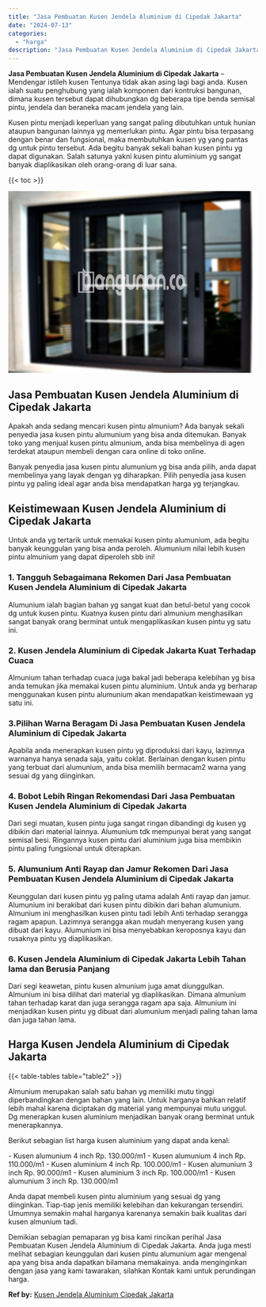 ```yaml
---
title: "Jasa Pembuatan Kusen Jendela Aluminium di Cipedak Jakarta"
date: "2024-07-13"
categories: 
  - "harga"
description: "Jasa Pembuatan Kusen Jendela Aluminium di Cipedak Jakarta. Demikian sebagian pemaparan yg bisa kami rincikan perihal Jasa Pembuatan Kusen Jendela Aluminium d..."
---
```


**Jasa Pembuatan Kusen Jendela Aluminium di Cipedak Jakarta** – Mendengar istileh kusen Tentunya tidak akan asing lagi bagi anda. Kusen ialah suatu penghubung yang ialah komponen dari kontruksi bangunan, dimana kusen tersebut dapat dihubungkan dg beberapa tipe benda semisal pintu, jendela dan beraneka macam jendela yang lain.

Kusen pintu menjadi keperluan yang sangat paling dibutuhkan untuk hunian ataupun bangunan lainnya yg memerlukan pintu. Agar pintu bisa terpasang dengan benar dan fungsional, maka membutuhkan kusen yg yang pantas dg untuk pintu tersebut. Ada begitu banyak sekali bahan kusen pintu yg dapat digunakan. Salah satunya yakni kusen pintu aluminium yg sangat banyak diaplikasikan oleh orang-orang di luar sana.

{{< toc >}}

![Jasa Pembuatan Kusen Jendela Aluminium di Cipedak Jakarta](/images/harga-kusen-jendela-alumunium-37.png)

## Jasa Pembuatan Kusen Jendela Aluminium di Cipedak Jakarta

Apakah anda sedang mencari kusen pintu almunium? Ada banyak sekali penyedia jasa kusen pintu alumunium yang bisa anda ditemukan. Banyak toko yang menjual kusen pintu almunium, anda bisa membelinya di agen terdekat ataupun membeli dengan cara online di toko online.

Banyak penyedia jasa kusen pintu alumunium yg bisa anda pilih, anda dapat membelinya yang layak dengan yg diharapkan. Pilih penyedia jasa kusen pintu yg paling ideal agar anda bisa mendapatkan harga yg terjangkau.

## Keistimewaan Kusen Jendela Aluminium di Cipedak Jakarta

Untuk anda yg tertarik untuk memakai kusen pintu alumunium, ada begitu banyak keunggulan yang bisa anda peroleh. Alumunium nilai lebih kusen pintu almunium yang dapat diperoleh sbb ini!

### 1\. Tangguh Sebagaimana Rekomen Dari Jasa Pembuatan Kusen Jendela Aluminium di Cipedak Jakarta

Alumunium ialah bagian bahan yg sangat kuat dan betul-betul yang cocok dg untuk kusen pintu. Kuatnya kusen pintu dari almunium menghasilkan sangat banyak orang berminat untuk mengaplikasikan kusen pintu yg satu ini.

### 2\. Kusen Jendela Aluminium di Cipedak Jakarta Kuat Terhadap Cuaca

Almunium tahan terhadap cuaca juga bakal jadi beberapa kelebihan yg bisa anda temukan jika memakai kusen pintu aluminium. Untuk anda yg berharap menggunakan kusen pintu alumunium akan mendapatkan keistimewaan yg satu ini.

### 3.Pilihan Warna Beragam Di Jasa Pembuatan Kusen Jendela Aluminium di Cipedak Jakarta

Apabila anda menerapkan kusen pintu yg diproduksi dari kayu, lazimnya warnanya hanya senada saja, yaitu coklat. Berlainan dengan kusen pintu yang terbuat dari alumunium, anda bisa memilih bermacam2 warna yang sesuai dg yang diinginkan.

### 4\. Bobot Lebih Ringan Rekomendasi Dari Jasa Pembuatan Kusen Jendela Aluminium di Cipedak Jakarta

Dari segi muatan, kusen pintu juga sangat ringan dibandingi dg kusen yg dibikin dari material lainnya. Alumunium tdk mempunyai berat yang sangat semisal besi. Ringannya kusen pintu dari aluminium juga bisa membikin pintu paling fungsional untuk diterapkan.

### 5\. Alumunium Anti Rayap dan Jamur Rekomen Dari Jasa Pembuatan Kusen Jendela Aluminium di Cipedak Jakarta

Keunggulan dari kusen pintu yg paling utama adalah Anti rayap dan jamur. Alumunium ini berakibat dari kusen pintu dibikin dari bahan alumunium. Almunium ini menghasilkan kusen pintu tadi lebih Anti terhadap serangga ragam apapun. Lazimnya serangga akan mudah menyerang kusen yang dibuat dari kayu. Alumunium ini bisa menyebabkan keroposnya kayu dan rusaknya pintu yg diaplikasikan.

### 6\. Kusen Jendela Aluminium di Cipedak Jakarta Lebih Tahan lama dan Berusia Panjang

Dari segi keawetan, pintu kusen almunium juga amat diunggulkan. Almunium ini bisa dilihat dari material yg diaplikasikan. Dimana almunium tahan terhadap karat dan juga serangga ragam apa saja. Almunium ini menjadikan kusen pintu yg dibuat dari alumunium menjadi paling tahan lama dan juga tahan lama.

## Harga Kusen Jendela Aluminium di Cipedak Jakarta

{{< table-tables table="table2" >}}

Almunium merupakan salah satu bahan yg memiliki mutu tinggi diperbandingkan dengan bahan yang lain. Untuk harganya bahkan relatif lebih mahal karena diciptakan dg material yang mempunyai mutu unggul. Dg menerapkan kusen aluminium menjadikan banyak orang berminat untuk menerapkannya.

Berikut sebagian list harga kusen aluminium yang dapat anda kenal:

\- Kusen alumunium 4 inch Rp. 130.000/m1 - Kusen alumunium 4 inch Rp. 110.000/m1 - Kusen aluminium 4 inch Rp. 100.000/m1 - Kusen alumunium 3 inch Rp. 90.000/m1 - Kusen aluminium 3 inch Rp. 100.000/m1 - Kusen alumunium 3 inch Rp. 130.000/m1

Anda dapat membeli kusen pintu aluminium yang sesuai dg yang diinginkan. Tiap-tiap jenis memiliki kelebihan dan kekurangan tersendiri. Umumnya semakin mahal harganya karenanya semakin baik kualitas dari kusen almunium tadi.

Demikian sebagian pemaparan yg bisa kami rincikan perihal Jasa Pembuatan Kusen Jendela Aluminium di Cipedak Jakarta. Anda juga mesti melihat sebagian keunggulan dari kusen pintu alumunium agar mengenal apa yang bisa anda dapatkan bilamana memakainya. anda menginginkan dengan jasa yang kami tawarakan, silahkan Kontak kami untuk perundingan harga.

**Ref by:** [Kusen Jendela Aluminium Cipedak Jakarta](https://id.wikipedia.org/wiki/Kusen)

